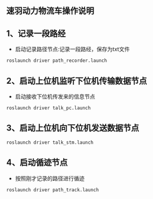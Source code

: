 ## 速羽动力物流车操作说明

## 1、记录一段路经

* 启动记录路径节点:记录一段路经，保存为txt文件

```
roslaunch driver path_recorder.launch
```

## 2、启动上位机监听下位机传输数据节点

* 启动接收下位机传发来的信息节点
```
roslaunch driver talk_pc.launch
```

## 3、启动上位机向下位机发送数据节点
```
roslaunch driver talk_stm.launch
```
## 4、启动循迹节点

* 按照刚才记录的路径进行循迹
```
roslaunch driver path_track.launch
```





